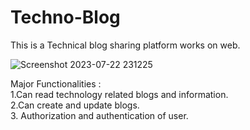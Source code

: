 # Techno-Blog

This is a Technical blog sharing platform works on web.

![Screenshot 2023-07-22 231225](https://github.com/Sujal3013/Techno-Blog/assets/97529751/46f445bd-f3a2-4f25-a382-8918bc66fbb7)

Major Functionalities : <br>
 1.Can read technology related blogs and information.<br>
 2.Can create and update blogs.<br>
 3. Authorization and authentication of user.
